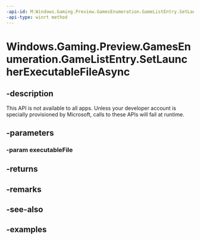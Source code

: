 ```yaml
---
-api-id: M:Windows.Gaming.Preview.GamesEnumeration.GameListEntry.SetLauncherExecutableFileAsync(Windows.Storage.IStorageFile)
-api-type: winrt method
---
```


<!-- Method syntax.
public IAsyncAction GameListEntry.SetLauncherExecutableFileAsync(IStorageFile executableFile)
-->

# Windows.Gaming.Preview.GamesEnumeration.GameListEntry.SetLauncherExecutableFileAsync

## -description
This API is not available to all apps. Unless your developer account is specially provisioned by Microsoft, calls to these APIs will fail at runtime.

## -parameters
### -param executableFile

## -returns

## -remarks

## -see-also

## -examples

